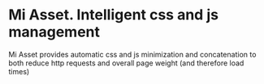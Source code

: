 # Mi Asset. Intelligent css and js management

Mi Asset provides automatic css and js minimization and concatenation to both reduce http requests and overall page weight (and therefore load times)
